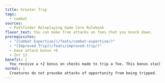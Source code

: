 ```yaml
---
title: Greater Trip
tags:
  - combat
sources:
  - Pathfinder Roleplaying Game Core Rulebook
flavor_text: You can make free attacks on foes that you knock down.
prerequisites:
  - "[Combat Expertise](/feats/combat-expertise/)"
  - "[Improved Trip](/feats/improved-trip/)"
  - base attack bonus +6
  - Int 13
benefit: |
  You receive a +2 bonus on checks made to trip a foe. This bonus stacks with the bonus granted by Improved Trip. Whenever you successfully trip an opponent, that opponent provokes attacks of opportunity.
normal: |
  Creatures do not provoke attacks of opportunity from being tripped.
---
```


